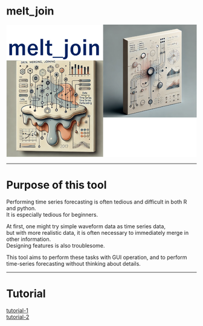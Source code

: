 # melt_join

<img src="./images/image02.png">  

---
# Purpose of this tool
Performing time series forecasting is often tedious and difficult in both R and python.   
It is especially tedious for beginners.

At first, one might try simple waveform data as time series data,   
but with more realistic data, it is often necessary to immediately merge in other information.  
Designing features is also troublesome.

This tool aims to perform these tasks with GUI operation, and to perform time-series forecasting without thinking about details.

---
# Tutorial
[tutorial-1](./tutorial-1.md)  
[tutorial-2](./tutorial-2.md)  

